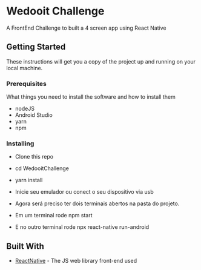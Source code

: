 # Wedooit Challenge

A FrontEnd Challenge to built a 4 screen app using React Native


## Getting Started

These instructions will get you a copy of the project up and running on your local machine.

### Prerequisites

What things you need to install the software and how to install them

- nodeJS
- Android Studio
- yarn
- npm

### Installing

- Clone this repo
- cd WedooitChallenge
- yarn install

- Inicie seu emulador ou conect o seu dispositivo via usb
- Agora será preciso ter dois terminais abertos na pasta do projeto.
- Em um terminal rode npm start
- E no outro terminal rode npx react-native run-android

## Built With

* [ReactNative](https://reactjs.org/) - The JS web library front-end used
